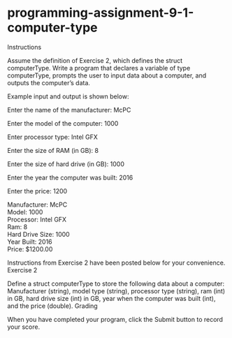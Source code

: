 # programming-assignment-9-1-computer-type

Instructions

Assume the definition of Exercise 2, which defines the struct computerType. Write a program that declares a variable of type computerType, prompts the user to input data about a computer, and outputs the computer’s data.

Example input and output is shown below:

Enter the name of the manufacturer: McPC                             

Enter the model of the computer: 1000                                

Enter processor type: Intel GFX                                      

Enter the size of RAM (in GB): 8                                     

Enter the size of hard drive (in GB): 1000                           

Enter the year the computer was built: 2016                          

Enter the price: 1200                                                

Manufacturer: McPC                                                   
Model: 1000                                                          
Processor: Intel GFX                                                 
Ram: 8                                                               
Hard Drive Size: 1000                                                
Year Built: 2016                                                     
Price: $1200.00 

Instructions from Exercise 2 have been posted below for your convenience.
Exercise 2

Define a struct computerType to store the following data about a computer: Manufacturer (string), model type (string), processor type (string), ram (int) in GB, hard drive size (int) in GB, year when the computer was built (int), and the price (double).
Grading

When you have completed your program, click the Submit button to record your score.


